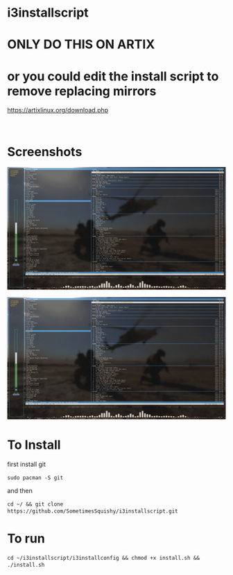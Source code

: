 # i3installscript


# ONLY DO THIS ON ARTIX
# or you could edit the install script to remove replacing mirrors
https://artixlinux.org/download.php
<p>&nbsp;</p>


# Screenshots


<p align="center">
  <img src="screenshots/2022-04-23_21-24.png" width="1000" title="hover text">
</p>

<p align="center">
  <img src="https://github.com/SometimesSquishy/i3installscript/blob/main/Screenshots/2022-04-23_21-24.png" width="1000" title="hover text">
</p>


#
# To Install
first install git
```
sudo pacman -S git
```
and then
```
cd ~/ && git clone https://github.com/SometimesSquishy/i3installscript.git
```
# To run
```
cd ~/i3installscript/i3installconfig && chmod +x install.sh && ./install.sh
```
